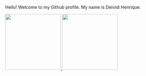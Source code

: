 Hello! Welcome to my Github profile.
My name is Deividi Henrique.

<div>
<a href="https://github.com/deivsbr">
<img loading="lazy" height="180em" src="https://github-readme-stats.vercel.app/api/top-langs/?username=deivsbr&layout=compact&langs_count=7&theme=dracula"/>
<img loading="lazy" height="180em" src="https://github-readme-stats.vercel.app/api?username=deivsbr&show_icons=true&theme=dracula&include_all_commits=true&count_private=true"/>
</div>



